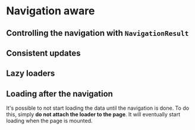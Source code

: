# Navigation aware

## Controlling the navigation with `NavigationResult`

## Consistent updates

## Lazy loaders

## Loading after the navigation

It's possible to not start loading the data until the navigation is done. To do this, simply **do not attach the loader to the page**. It will eventually start loading when the page is mounted.
